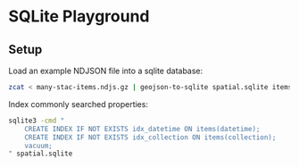 # SQLite Playground

## Setup

Load an example NDJSON file into a sqlite database:

```sh
zcat < many-stac-items.ndjs.gz | geojson-to-sqlite spatial.sqlite items - --nl --pk=id --spatialite --spatial-index --alter
```

Index commonly searched properties:

```sh
sqlite3 -cmd "
    CREATE INDEX IF NOT EXISTS idx_datetime ON items(datetime); 
    CREATE INDEX IF NOT EXISTS idx_collection ON items(collection); 
    vacuum;
" spatial.sqlite
```

